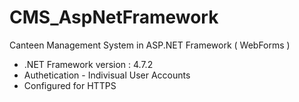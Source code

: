 # CMS_AspNetFramework
Canteen Management System in ASP.NET Framework ( WebForms )<br>
<ul>
    <li>.NET Framework version : 4.7.2</li>
    <li>Authetication - Indivisual User Accounts</li>
    <li>Configured for HTTPS</li>
</ul>
